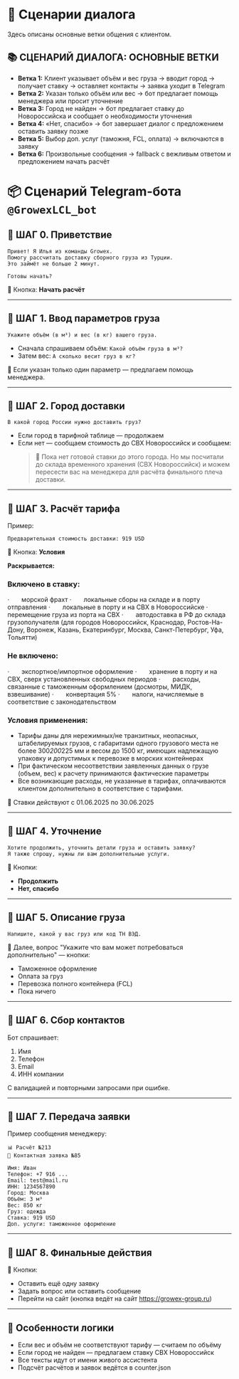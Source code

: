 # 🤖 Сценарии диалога

Здесь описаны основные ветки общения с клиентом.

## 📚 СЦЕНАРИЙ ДИАЛОГА: ОСНОВНЫЕ ВЕТКИ

- **Ветка 1:** Клиент указывает объём и вес груза → вводит город → получает ставку → оставляет контакты → заявка уходит в Telegram
- **Ветка 2:** Указан только объём или вес → бот предлагает помощь менеджера или просит уточнение
- **Ветка 3:** Город не найден → бот предлагает ставку до Новороссийска и сообщает о необходимости уточнения
- **Ветка 4:** «Нет, спасибо» → бот завершает диалог с предложением оставить заявку позже
- **Ветка 5:** Выбор доп. услуг (таможня, FCL, оплата) → включаются в заявку
- **Ветка 6:** Произвольные сообщения → fallback с вежливым ответом и предложением начать расчёт

# 📦 Сценарий Telegram-бота `@GrowexLCL_bot`

## 🔹 ШАГ 0. Приветствие

```
Привет! Я Илья из команды Growex.
Помогу рассчитать доставку сборного груза из Турции.
Это займёт не больше 2 минут.

Готовы начать?
```

📌 Кнопка: **Начать расчёт**

---

## 🔹 ШАГ 1. Ввод параметров груза

```
Укажите объём (в м³) и вес (в кг) вашего груза.
```

- Сначала спрашиваем объём: `Какой объём груза в м³?`
- Затем вес: `А сколько весит груз в кг?`

📌 Если указан только один параметр — предлагаем помощь менеджера.

---

## 🔹 ШАГ 2. Город доставки

```
В какой город России нужно доставить груз?
```

- Если город в тарифной таблице — продолжаем
- Если нет — сообщаем стоимость до СВХ Новороссийск и сообщаем:
  > 📍 Пока нет готовой ставки до этого города. Но мы посчитали до склада временного хранения (СВХ Новороссийск) и можем пересести вас на менеджера для расчёта финального плеча доставки. 

---

## 🔹 ШАГ 3. Расчёт тарифа

Пример:
```
Предварительная стоимость доставки: 919 USD
```

📌 Кнопка: **Условия**

**Раскрывается:**

### Включено в ставку:
·       морской фрахт
·       локальные сборы на складе и в порту отправления
·       локальные в порту и на СВХ в Новороссийске
·       перемещение груза из порта на СВХ
·       автодоставка в РФ до склада грузополучателя (для городов Новороссийск, Краснодар, Ростов-На-Дону, Воронеж, Казань, Екатеринбург, Москва, Санкт-Петербург, Уфа, Тольятти)

### Не включено:
·       экспортное/импортное оформление
·       хранение в порту и на СВХ, сверх установленных свободных периодов
·       расходы, связанные с таможенным оформлением (досмотры, МИДК, взвешивание)
·       конвертация 5%
·       налоги, начисляемые в соответствие с законодательством

### Условия применения:
- Тарифы даны для нережимных/не транзитных, неопасных, штабелируемых грузов, с габаритами одного грузового места не более 300*200*225 мм и весом до 1500 кг, имеющих надлежащую упаковку и допустимых к перевозке в морских контейнерах
- При фактическом несоответствии заявленных данных о грузе (объем, вес) к расчету принимаются фактические параметры
- Все возникающие расходы, не указанные в тарифах, оплачиваются клиентом дополнительно в соответствие с тарифами.

📌 Ставки действуют с 01.06.2025 по 30.06.2025

---

## 🔹 ШАГ 4. Уточнение

```
Хотите продолжить, уточнить детали груза и оставить заявку?
Я также спрошу, нужны ли вам дополнительные услуги.
```

📌 Кнопки:
- **Продолжить**
- **Нет, спасибо**

---

## 🔹 ШАГ 5. Описание груза

```
Напишите, какой у вас груз или код ТН ВЭД.
```

📌 Далее, вопрос "Укажите что вам может потребоваться дополнительно" — кнопки:
- Таможенное оформление
- Оплата за груз
- Перевозка полного контейнера (FCL)
- Пока ничего

---

## 🔹 ШАГ 6. Сбор контактов

Бот спрашивает:
1. Имя
2. Телефон
3. Email
4. ИНН компании

С валидацией и повторными запросами при ошибке.

---

## 🔹 ШАГ 7. Передача заявки

Пример сообщения менеджеру:

```
📊 Расчёт №213
📝 Контактная заявка №85

Имя: Иван
Телефон: +7 916 ...
Email: test@mail.ru
ИНН: 1234567890
Город: Москва
Объём: 3 м³
Вес: 850 кг
Груз: одежда
Ставка: 919 USD
Доп. услуги: таможенное оформление
```

---

## 🔹 ШАГ 8. Финальные действия

📌 Кнопки:
- Оставить ещё одну заявку
- Задать вопрос или оставить сообщение
- Перейти на сайт (кнопка ведёт на сайт https://growex-group.ru)

---

## 🧠 Особенности логики

- Если вес и объём не соответствуют тарифу — считаем по объёму
- Если город не найден — предлагаем ставку СВХ Новороссийск
- Все тексты идут от имени живого ассистента
- Подсчёт расчётов и заявок ведётся в counter.json